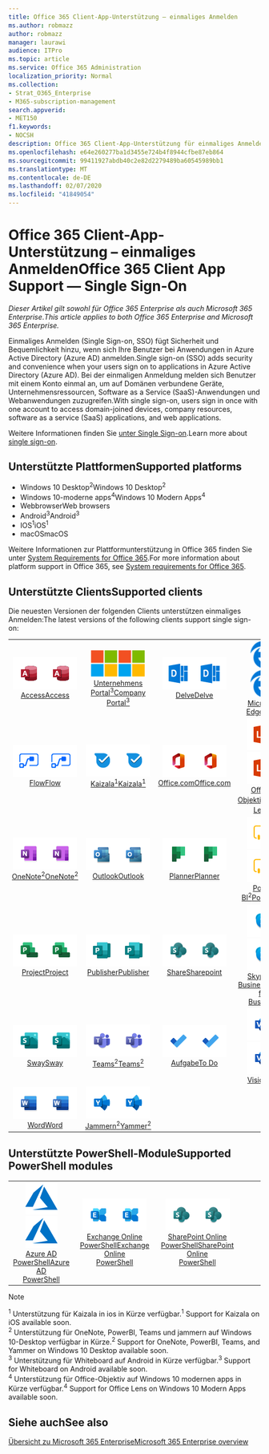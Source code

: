 ```yaml
---
title: Office 365 Client-App-Unterstützung – einmaliges Anmelden
ms.author: robmazz
author: robmazz
manager: laurawi
audience: ITPro
ms.topic: article
ms.service: Office 365 Administration
localization_priority: Normal
ms.collection:
- Strat_O365_Enterprise
- M365-subscription-management
search.appverid:
- MET150
f1.keywords:
- NOCSH
description: Office 365 Client-App-Unterstützung für einmaliges Anmelden.
ms.openlocfilehash: e64e260277ba1d3455e724b4f8944cfbe87eb864
ms.sourcegitcommit: 99411927abdb40c2e82d2279489ba60545989bb1
ms.translationtype: MT
ms.contentlocale: de-DE
ms.lasthandoff: 02/07/2020
ms.locfileid: "41849054"
---
```

# <a name="office-365-client-app-support--single-sign-on"></a><span data-ttu-id="f4ef3-103">Office 365 Client-App-Unterstützung – einmaliges Anmelden</span><span class="sxs-lookup"><span data-stu-id="f4ef3-103">Office 365 Client App Support — Single Sign-On</span></span>

<span data-ttu-id="f4ef3-104">*Dieser Artikel gilt sowohl für Office 365 Enterprise als auch Microsoft 365 Enterprise*.</span><span class="sxs-lookup"><span data-stu-id="f4ef3-104">*This article applies to both Office 365 Enterprise and Microsoft 365 Enterprise.*</span></span>

<span data-ttu-id="f4ef3-105">Einmaliges Anmelden (Single Sign-on, SSO) fügt Sicherheit und Bequemlichkeit hinzu, wenn sich Ihre Benutzer bei Anwendungen in Azure Active Directory (Azure AD) anmelden.</span><span class="sxs-lookup"><span data-stu-id="f4ef3-105">Single sign-on (SSO) adds security and convenience when your users sign on to applications in Azure Active Directory (Azure AD).</span></span> <span data-ttu-id="f4ef3-106">Bei der einmaligen Anmeldung melden sich Benutzer mit einem Konto einmal an, um auf Domänen verbundene Geräte, Unternehmensressourcen, Software as a Service (SaaS)-Anwendungen und Webanwendungen zuzugreifen.</span><span class="sxs-lookup"><span data-stu-id="f4ef3-106">With single sign-on, users sign in once with one account to access domain-joined devices, company resources, software as a service (SaaS) applications, and web applications.</span></span>

<span data-ttu-id="f4ef3-107">Weitere Informationen finden Sie [unter Single Sign-on](https://docs.microsoft.com/azure/active-directory/manage-apps/what-is-single-sign-on).</span><span class="sxs-lookup"><span data-stu-id="f4ef3-107">Learn more about [single sign-on](https://docs.microsoft.com/azure/active-directory/manage-apps/what-is-single-sign-on).</span></span>

## <a name="supported-platforms"></a><span data-ttu-id="f4ef3-108">Unterstützte Plattformen</span><span class="sxs-lookup"><span data-stu-id="f4ef3-108">Supported platforms</span></span>

 - <span data-ttu-id="f4ef3-109">Windows 10 Desktop<sup>2</sup></span><span class="sxs-lookup"><span data-stu-id="f4ef3-109">Windows 10 Desktop<sup>2</sup></span></span>
 - <span data-ttu-id="f4ef3-110">Windows 10-moderne apps<sup>4</sup></span><span class="sxs-lookup"><span data-stu-id="f4ef3-110">Windows 10 Modern Apps<sup>4</sup></span></span>
 - <span data-ttu-id="f4ef3-111">Webbrowser</span><span class="sxs-lookup"><span data-stu-id="f4ef3-111">Web browsers</span></span>
 - <span data-ttu-id="f4ef3-112">Android<sup>3</sup></span><span class="sxs-lookup"><span data-stu-id="f4ef3-112">Android<sup>3</sup></span></span>
 - <span data-ttu-id="f4ef3-113">IOS<sup>1</sup></span><span class="sxs-lookup"><span data-stu-id="f4ef3-113">iOS<sup>1</sup></span></span>
 - <span data-ttu-id="f4ef3-114">macOS</span><span class="sxs-lookup"><span data-stu-id="f4ef3-114">macOS</span></span>

<span data-ttu-id="f4ef3-115">Weitere Informationen zur Plattformunterstützung in Office 365 finden Sie unter [System Requirements for Office 365](https://products.office.com/office-system-requirements).</span><span class="sxs-lookup"><span data-stu-id="f4ef3-115">For more information about platform support in Office 365, see [System requirements for Office 365](https://products.office.com/office-system-requirements).</span></span>

## <a name="supported-clients"></a><span data-ttu-id="f4ef3-116">Unterstützte Clients</span><span class="sxs-lookup"><span data-stu-id="f4ef3-116">Supported clients</span></span>

<span data-ttu-id="f4ef3-117">Die neuesten Versionen der folgenden Clients unterstützen einmaliges Anmelden:</span><span class="sxs-lookup"><span data-stu-id="f4ef3-117">The latest versions of the following clients support single sign-on:</span></span>

| | | | | | |
|:---:|:---:|:---:|:---:|:---:|:---:|
| <span data-ttu-id="f4ef3-118">![Access-Symbol](media/o365-access-64x64.png)</span><span class="sxs-lookup"><span data-stu-id="f4ef3-118">![Access icon](media/o365-access-64x64.png)</span></span> <br> [<span data-ttu-id="f4ef3-119">Access</span><span class="sxs-lookup"><span data-stu-id="f4ef3-119">Access</span></span>](https://products.office.com/access) | <span data-ttu-id="f4ef3-120">![Symbol des Unternehmensportals](media/o365-microsoft-64x64.png)</span><span class="sxs-lookup"><span data-stu-id="f4ef3-120">![Company portal icon](media/o365-microsoft-64x64.png)</span></span> <br> [<span data-ttu-id="f4ef3-121">Unternehmens <br> Portal<sup>3</sup></span><span class="sxs-lookup"><span data-stu-id="f4ef3-121">Company <br> Portal<sup>3</sup> </span></span>](https://docs.microsoft.com/intune-user-help/sign-in-to-the-company-portal) | <span data-ttu-id="f4ef3-122">![Vertiefen (Symbol)](media/o365-delve-64x64.png)</span><span class="sxs-lookup"><span data-stu-id="f4ef3-122">![Delve icon](media/o365-delve-64x64.png)</span></span> <br> [<span data-ttu-id="f4ef3-123">Delve</span><span class="sxs-lookup"><span data-stu-id="f4ef3-123">Delve</span></span>](https://products.office.com/business/intelligent-search) | <span data-ttu-id="f4ef3-124">![Edge-Symbol](media/o365-edge-64x64.png)</span><span class="sxs-lookup"><span data-stu-id="f4ef3-124">![Edge icon](media/o365-edge-64x64.png)</span></span> <br> [<span data-ttu-id="f4ef3-125">Microsoft Edge</span><span class="sxs-lookup"><span data-stu-id="f4ef3-125">Edge</span></span>](https://www.microsoft.com/windows/microsoft-edge) | <span data-ttu-id="f4ef3-126">![Excel-Symbol](media/o365-excel-64x64.png)</span><span class="sxs-lookup"><span data-stu-id="f4ef3-126">![Excel icon](media/o365-excel-64x64.png)</span></span> <br> [<span data-ttu-id="f4ef3-127">Excel</span><span class="sxs-lookup"><span data-stu-id="f4ef3-127">Excel</span></span>](https://products.office.com/excel) 
| <span data-ttu-id="f4ef3-128">![Flow-Symbol](media/o365-flow-64x64.png)</span><span class="sxs-lookup"><span data-stu-id="f4ef3-128">![Flow icon](media/o365-flow-64x64.png)</span></span> <br> [<span data-ttu-id="f4ef3-129">Flow</span><span class="sxs-lookup"><span data-stu-id="f4ef3-129">Flow</span></span>](https://flow.microsoft.com) | <span data-ttu-id="f4ef3-130">![Kaizala-Symbol](media/o365-kaizala-64x64.png)</span><span class="sxs-lookup"><span data-stu-id="f4ef3-130">![Kaizala icon](media/o365-kaizala-64x64.png)</span></span> <br> [<span data-ttu-id="f4ef3-131">Kaizala<sup>1</sup></span><span class="sxs-lookup"><span data-stu-id="f4ef3-131">Kaizala<sup>1</sup></span></span>](https://products.office.com/en/business/microsoft-kaizala) | <span data-ttu-id="f4ef3-132">![Office.com-Symbol](media/o365-office-64x64.png)</span><span class="sxs-lookup"><span data-stu-id="f4ef3-132">![Office.com icon](media/o365-office-64x64.png)</span></span> <br> [<span data-ttu-id="f4ef3-133">Office.com</span><span class="sxs-lookup"><span data-stu-id="f4ef3-133">Office.com</span></span>](https://www.office.com/) | <span data-ttu-id="f4ef3-134">![Linsen Symbol](media/o365-lens-64x64.png)</span><span class="sxs-lookup"><span data-stu-id="f4ef3-134">![Lens icon](media/o365-lens-64x64.png)</span></span> <br> [<span data-ttu-id="f4ef3-135">Office-Objektiv<sup>4</sup></span><span class="sxs-lookup"><span data-stu-id="f4ef3-135">Office Lens<sup>4</sup></span></span>](https://www.microsoft.com/p/office-lens/9wzdncrfj3t8?activetab=pivot%3Aoverviewtab) | <span data-ttu-id="f4ef3-136">![OneDrive für Unternehmen Symbol](media/o365-OneDrive-64x64.png)</span><span class="sxs-lookup"><span data-stu-id="f4ef3-136">![OneDrive for Business icon](media/o365-OneDrive-64x64.png)</span></span> <br> [<span data-ttu-id="f4ef3-137">OneDrive</span><span class="sxs-lookup"><span data-stu-id="f4ef3-137">OneDrive</span></span>](https://products.office.com/onedrive-for-business/online-cloud-storage) 
| <span data-ttu-id="f4ef3-138">![OneNote-Symbol](media/o365-OneNote-64x64.png)</span><span class="sxs-lookup"><span data-stu-id="f4ef3-138">![OneNote icon](media/o365-OneNote-64x64.png)</span></span> <br> [<span data-ttu-id="f4ef3-139">OneNote<sup>2</sup></span><span class="sxs-lookup"><span data-stu-id="f4ef3-139">OneNote<sup>2</sup></span></span>](https://products.office.com/onenote) | <span data-ttu-id="f4ef3-140">![Outlook-Symbol](media/o365-outlook-64x64.png)</span><span class="sxs-lookup"><span data-stu-id="f4ef3-140">![Outlook icon](media/o365-outlook-64x64.png)</span></span> <br> [<span data-ttu-id="f4ef3-141">Outlook</span><span class="sxs-lookup"><span data-stu-id="f4ef3-141">Outlook</span></span>](https://products.office.com/outlook) | <span data-ttu-id="f4ef3-142">![Planner-Symbol](media/o365-planner-64x64.png)</span><span class="sxs-lookup"><span data-stu-id="f4ef3-142">![Planner icon](media/o365-planner-64x64.png)</span></span> <br> [<span data-ttu-id="f4ef3-143">Planner</span><span class="sxs-lookup"><span data-stu-id="f4ef3-143">Planner</span></span>](https://products.office.com/business/task-management-software) | <span data-ttu-id="f4ef3-144">![PowerBI-Symbol](media/o365-powerbi-64x64.png)</span><span class="sxs-lookup"><span data-stu-id="f4ef3-144">![PowerBI icon](media/o365-powerbi-64x64.png)</span></span> <br> [<span data-ttu-id="f4ef3-145">Power BI<sup>2</sup></span><span class="sxs-lookup"><span data-stu-id="f4ef3-145">Power BI<sup>2</sup></span></span>](https://powerbi.microsoft.com)| <span data-ttu-id="f4ef3-146">![PowerPoint-Symbol](media/o365-powerpoint-64x64.png)</span><span class="sxs-lookup"><span data-stu-id="f4ef3-146">![PowerPoint icon](media/o365-powerpoint-64x64.png)</span></span> <br> [<span data-ttu-id="f4ef3-147">PowerPoint</span><span class="sxs-lookup"><span data-stu-id="f4ef3-147">PowerPoint</span></span>](https://products.office.com/powerpoint) 
| <span data-ttu-id="f4ef3-148">![Project-Symbol](media/o365-project-64x64.png)</span><span class="sxs-lookup"><span data-stu-id="f4ef3-148">![Project icon](media/o365-project-64x64.png)</span></span> <br> [<span data-ttu-id="f4ef3-149">Project</span><span class="sxs-lookup"><span data-stu-id="f4ef3-149">Project</span></span>](https://products.office.com/project) | <span data-ttu-id="f4ef3-150">![Publisher-Symbol](media/o365-publisher-64x64.png)</span><span class="sxs-lookup"><span data-stu-id="f4ef3-150">![Publisher icon](media/o365-publisher-64x64.png)</span></span> <br> [<span data-ttu-id="f4ef3-151">Publisher</span><span class="sxs-lookup"><span data-stu-id="f4ef3-151">Publisher</span></span>](https://products.office.com/publisher) | <span data-ttu-id="f4ef3-152">![SharePoint-Symbol](media/o365-sharepoint-64x64.png)</span><span class="sxs-lookup"><span data-stu-id="f4ef3-152">![SharePoint icon](media/o365-sharepoint-64x64.png)</span></span> <br> [<span data-ttu-id="f4ef3-153">Share</span><span class="sxs-lookup"><span data-stu-id="f4ef3-153">Sharepoint</span></span>](https://products.office.com/sharepoint) | <span data-ttu-id="f4ef3-154">![Skype for Business-Symbol](media/o365-skypeforbusiness-64x64.png)</span><span class="sxs-lookup"><span data-stu-id="f4ef3-154">![Skype for Business icon](media/o365-skypeforbusiness-64x64.png)</span></span> <br> [<span data-ttu-id="f4ef3-155">Skype for <br> Business</span><span class="sxs-lookup"><span data-stu-id="f4ef3-155">Skype for <br> Business</span></span>](https://www.skype.com/business/) | <span data-ttu-id="f4ef3-156">![Symbol für Notizen](media/o365-stickynotes-64x64.png)</span><span class="sxs-lookup"><span data-stu-id="f4ef3-156">![Sticky Notes icon](media/o365-stickynotes-64x64.png)</span></span> <br> [<span data-ttu-id="f4ef3-157">Kurznotizen</span><span class="sxs-lookup"><span data-stu-id="f4ef3-157">Sticky Notes</span></span>](https://www.microsoft.com/p/microsoft-sticky-notes/9nblggh4qghw) 
| <span data-ttu-id="f4ef3-158">![Sway-Symbol](media/o365-sway-64x64.png)</span><span class="sxs-lookup"><span data-stu-id="f4ef3-158">![Sway icon](media/o365-sway-64x64.png)</span></span> <br> [<span data-ttu-id="f4ef3-159">Sway</span><span class="sxs-lookup"><span data-stu-id="f4ef3-159">Sway</span></span>](https://sway.com) | <span data-ttu-id="f4ef3-160">![Teams-Symbol](media/o365-teams-64x64.png)</span><span class="sxs-lookup"><span data-stu-id="f4ef3-160">![Teams icon](media/o365-teams-64x64.png)</span></span> <br> [<span data-ttu-id="f4ef3-161">Teams<sup>2</sup></span><span class="sxs-lookup"><span data-stu-id="f4ef3-161">Teams<sup>2</sup></span></span>](https://products.office.com/microsoft-teams/group-chat-software) | <span data-ttu-id="f4ef3-162">![To-do-Symbol](media/o365-todo-64x64.png)</span><span class="sxs-lookup"><span data-stu-id="f4ef3-162">![To Do icon](media/o365-todo-64x64.png)</span></span> <br> [<span data-ttu-id="f4ef3-163">Aufgabe</span><span class="sxs-lookup"><span data-stu-id="f4ef3-163">To Do</span></span>](https://todo.microsoft.com) | <span data-ttu-id="f4ef3-164">![Visio-Symbol](media/o365-visio-64x64.png)</span><span class="sxs-lookup"><span data-stu-id="f4ef3-164">![Visio icon](media/o365-visio-64x64.png)</span></span> <br> [<span data-ttu-id="f4ef3-165">Visio</span><span class="sxs-lookup"><span data-stu-id="f4ef3-165">Visio</span></span>](https://products.office.com/visio/flowchart-software) | <span data-ttu-id="f4ef3-166">![Whiteboard-Symbol](media/o365-whiteboard-64x64.png)</span><span class="sxs-lookup"><span data-stu-id="f4ef3-166">![Whiteboard icon](media/o365-whiteboard-64x64.png)</span></span> <br> [<span data-ttu-id="f4ef3-167">Whiteboard<sup>3</sup></span><span class="sxs-lookup"><span data-stu-id="f4ef3-167">Whiteboard<sup>3</sup></span></span>](https://whiteboard.microsoft.com/) 
| <span data-ttu-id="f4ef3-168">![Word-Symbol](media/o365-word-64x64.png)</span><span class="sxs-lookup"><span data-stu-id="f4ef3-168">![Word icon](media/o365-word-64x64.png)</span></span> <br> [<span data-ttu-id="f4ef3-169">Word</span><span class="sxs-lookup"><span data-stu-id="f4ef3-169">Word</span></span>](https://products.office.com/word) | <span data-ttu-id="f4ef3-170">![Yammer-Symbol](media/o365-yammer-64x64.png)</span><span class="sxs-lookup"><span data-stu-id="f4ef3-170">![Yammer icon](media/o365-yammer-64x64.png)</span></span> <br> [<span data-ttu-id="f4ef3-171">Jammern<sup>2</sup></span><span class="sxs-lookup"><span data-stu-id="f4ef3-171">Yammer<sup>2</sup></span></span>](https://products.office.com/yammer/yammer-overview) |

## <a name="supported-powershell-modules"></a><span data-ttu-id="f4ef3-172">Unterstützte PowerShell-Module</span><span class="sxs-lookup"><span data-stu-id="f4ef3-172">Supported PowerShell modules</span></span>

| | | | | | |
|:---:|:---:|:---:|:---:|:---:|:---:|
| <span data-ttu-id="f4ef3-173">![Azure-Symbol](media/o365-azure-64x64.png)</span><span class="sxs-lookup"><span data-stu-id="f4ef3-173">![Azure icon](media/o365-azure-64x64.png)</span></span> <br> [<span data-ttu-id="f4ef3-174">Azure AD <br> PowerShell</span><span class="sxs-lookup"><span data-stu-id="f4ef3-174">Azure AD <br> PowerShell</span></span>](https://docs.microsoft.com/powershell/azure/active-directory/overview?view=azureadps-2.0) | <span data-ttu-id="f4ef3-175">![Exchange-Symbol](media/o365-exchange-64x64.png)</span><span class="sxs-lookup"><span data-stu-id="f4ef3-175">![Exchange icon](media/o365-exchange-64x64.png)</span></span> <br> [<span data-ttu-id="f4ef3-176">Exchange Online <br> PowerShell</span><span class="sxs-lookup"><span data-stu-id="f4ef3-176">Exchange Online <br> PowerShell</span></span>](https://docs.microsoft.com/powershell/exchange/exchange-online/exchange-online-powershell?view=exchange-ps) | <span data-ttu-id="f4ef3-177">![SharePoint-Symbol](media/o365-sharepoint-64x64.png)</span><span class="sxs-lookup"><span data-stu-id="f4ef3-177">![SharePoint icon](media/o365-sharepoint-64x64.png)</span></span> <br> [<span data-ttu-id="f4ef3-178">SharePoint Online <br> PowerShell</span><span class="sxs-lookup"><span data-stu-id="f4ef3-178">SharePoint Online <br> PowerShell</span></span>](https://docs.microsoft.com/powershell/sharepoint/sharepoint-online/connect-sharepoint-online)

> [!NOTE]
> <span data-ttu-id="f4ef3-179"><sup>1</sup> Unterstützung für Kaizala in ios in Kürze verfügbar.</span><span class="sxs-lookup"><span data-stu-id="f4ef3-179"><sup>1</sup> Support for Kaizala on iOS available soon.</span></span> <br>
> <span data-ttu-id="f4ef3-180"><sup>2</sup> Unterstützung für OneNote, PowerBI, Teams und jammern auf Windows 10-Desktop verfügbar in Kürze.</span><span class="sxs-lookup"><span data-stu-id="f4ef3-180"><sup>2</sup> Support for OneNote, PowerBI, Teams, and Yammer on Windows 10 Desktop available soon.</span></span> <br>
> <span data-ttu-id="f4ef3-181"><sup>3</sup> Unterstützung für Whiteboard auf Android in Kürze verfügbar.</span><span class="sxs-lookup"><span data-stu-id="f4ef3-181"><sup>3</sup> Support for Whiteboard on Android available soon.</span></span> <br>
> <span data-ttu-id="f4ef3-182"><sup>4</sup> Unterstützung für Office-Objektiv auf Windows 10 modernen apps in Kürze verfügbar.</span><span class="sxs-lookup"><span data-stu-id="f4ef3-182"><sup>4</sup> Support for Office Lens on Windows 10 Modern Apps available soon.</span></span> <br>

## <a name="see-also"></a><span data-ttu-id="f4ef3-183">Siehe auch</span><span class="sxs-lookup"><span data-stu-id="f4ef3-183">See also</span></span>

[<span data-ttu-id="f4ef3-184">Übersicht zu Microsoft 365 Enterprise</span><span class="sxs-lookup"><span data-stu-id="f4ef3-184">Microsoft 365 Enterprise overview</span></span>](https://docs.microsoft.com/microsoft-365/enterprise/microsoft-365-overview)
